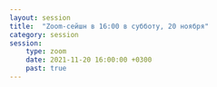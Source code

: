 ```yaml
---
layout: session
title:  "Zoom-сейшн в 16:00 в субботу, 20 ноября"
category: session
session:
    type: zoom
    date: 2021-11-20 16:00:00 +0300
    past: true
---
```

